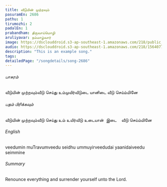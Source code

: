 ```yaml
---
title: வீடுமின் முற்றவும்
pasuramEn: 2686
pathu: 1
tirumozhi: 2
padalEn: 1
prabandham: திருவாய்மொழி
aruliyavar: நம்மாழ்வார்
image: https://dsclouddroid.s3-ap-southeast-1.amazonaws.com/218/public_1029e566f7163830217ad67104102255fe5a.jpg
audio: https://dsclouddroid.s3-ap-southeast-1.amazonaws.com/218/1564077069.ogg
description: "This is an example song."
tags: 
detailedPage: "/songdetails/song-2686"
---
```

###### பாசுரம்

வீடுமின் முற்றவும்வீடு செய்து உம்முயிர்வீடுடை யானிடை&nbsp;வீடு செய்ம்மினே&nbsp;

###### பதம் பிரிக்கவும்

வீடுமின் முற்றவும்வீடு செய்து உம் உயிர்வீடு உடையான்&nbsp; இடை&nbsp;&nbsp;&nbsp;&nbsp;வீடு செய்ம்மினே

###### English

veedumin muTravumveedu seidhu ummuyirveedudai yaanidaiveedu seimmine

###### Summary

Renounce everything and surrender yourself unto the Lord.